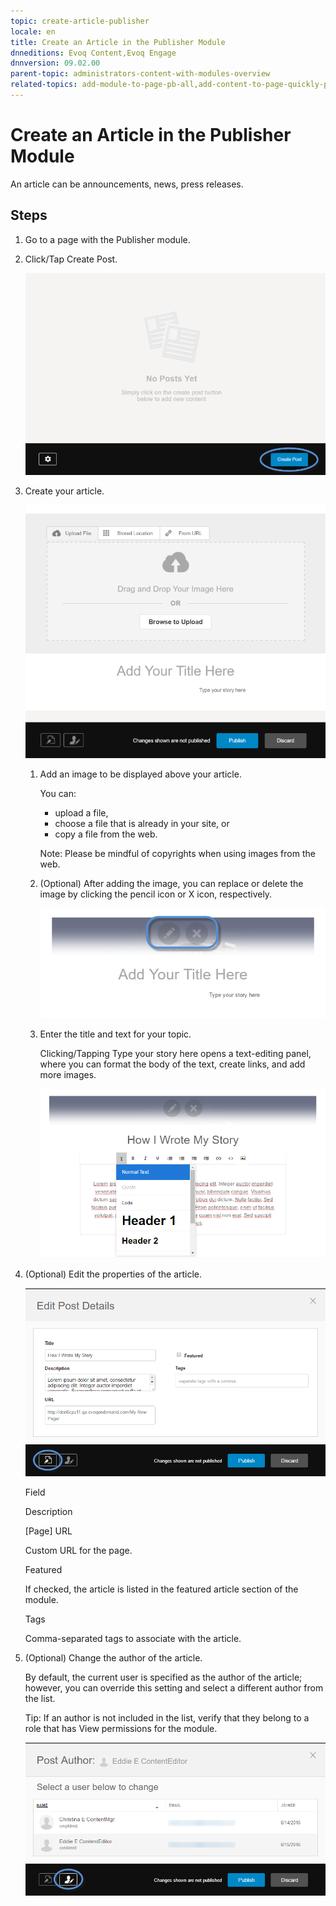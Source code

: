 ```yaml
---
topic: create-article-publisher
locale: en
title: Create an Article in the Publisher Module
dnneditions: Evoq Content,Evoq Engage
dnnversion: 09.02.00
parent-topic: administrators-content-with-modules-overview
related-topics: add-module-to-page-pb-all,add-content-to-page-quickly-pb-all,configure-module-on-page-pb-all,delete-module-from-page-pb-all,restore-deleted-modules,purge-deleted-modules,module-publisher
---
```


# Create an Article in the Publisher Module

An article can be announcements, news, press releases.

## Steps

1.  Go to a page with the Publisher module.
2.  Click/Tap Create Post.
    
      
    
    ![Publisher module with the Edit Bar](/images/scr-module-Publisher-EditBar-CreatePost.png)
    
      
    
3.  Create your article.
    
      
    
    ![Create an article with the Publisher module](/images/scr-Publisher-CreatePost.png)
    
      
    
    1.  Add an image to be displayed above your article.
        
        You can:
        
        *   upload a file,
        *   choose a file that is already in your site, or
        *   copy a file from the web.
        
        Note: Please be mindful of copyrights when using images from the web.
        
    2.  (Optional) After adding the image, you can replace or delete the image by clicking the pencil icon or X icon, respectively.
        
          
        
        ![](/images/scr-Publisher-ReplaceDeleteImage.png)
        
          
        
    3.  Enter the title and text for your topic.
        
        Clicking/Tapping Type your story here opens a text-editing panel, where you can format the body of the text, create links, and add more images.
        
          
        
        ![](/images/scr-Publisher-TextEditingPanel2.png)
        
          
        
4.  (Optional) Edit the properties of the article.
    
      
    
    ![](/images/scr-Publisher-EditPostDetails.png)
    
      
    
    Field
    
    Description
    
    \[Page\] URL
    
    Custom URL for the page.
    
    Featured
    
    If checked, the article is listed in the featured article section of the module.
    
    Tags
    
    Comma-separated tags to associate with the article.
    
5.  (Optional) Change the author of the article.
    
    By default, the current user is specified as the author of the article; however, you can override this setting and select a different author from the list.
    
    Tip: If an author is not included in the list, verify that they belong to a role that has View permissions for the module.
    
      
    
    ![](/images/scr-Publisher-PostAuthor.png)